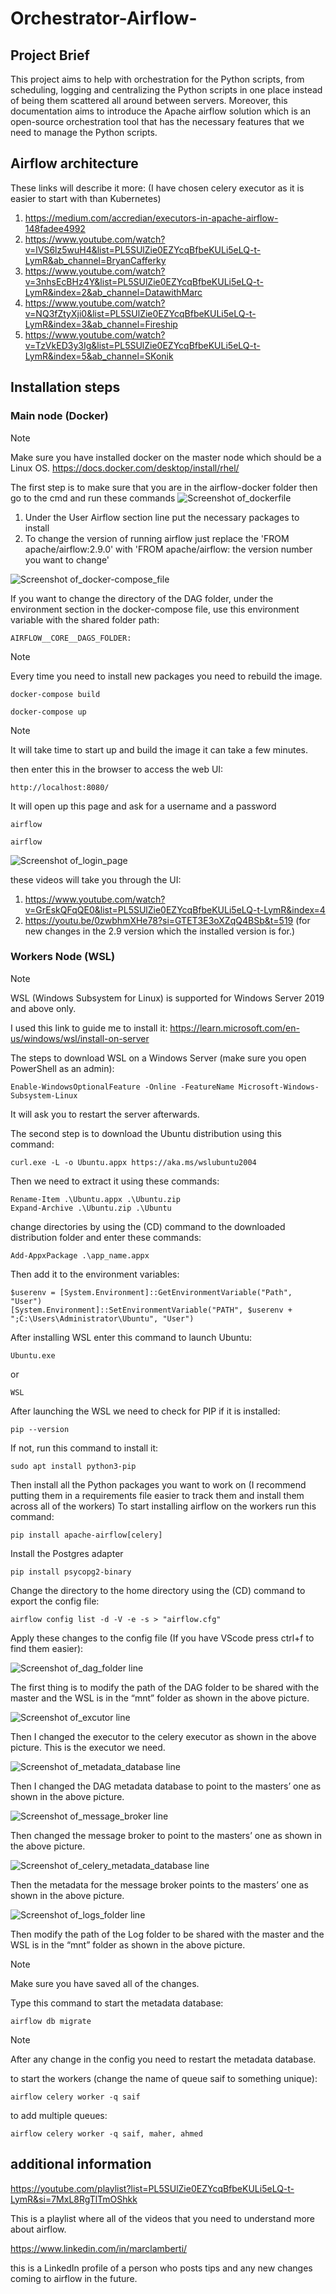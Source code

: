 # Orchestrator-Airflow-
## Project Brief 
This project aims to help with orchestration for the Python scripts, from scheduling, logging and centralizing the Python scripts in one place instead of being them scattered all around between servers. Moreover, this documentation aims to introduce the Apache airflow solution which is an open-source orchestration tool that has the necessary features that we need to manage the Python scripts.
## Airflow architecture 
These links will describe it more: (I have chosen celery executor as it is easier to start with than Kubernetes)
1. https://medium.com/accredian/executors-in-apache-airflow-148fadee4992
2. https://www.youtube.com/watch?v=lVS6lz5wuH4&list=PL5SUlZie0EZYcqBfbeKULi5eLQ-t-LymR&ab_channel=BryanCafferky
3. https://www.youtube.com/watch?v=3nhsEcBHz4Y&list=PL5SUlZie0EZYcqBfbeKULi5eLQ-t-LymR&index=2&ab_channel=DatawithMarc
4. https://www.youtube.com/watch?v=NQ3fZtyXji0&list=PL5SUlZie0EZYcqBfbeKULi5eLQ-t-LymR&index=3&ab_channel=Fireship
5. https://www.youtube.com/watch?v=TzVkED3y3Ig&list=PL5SUlZie0EZYcqBfbeKULi5eLQ-t-LymR&index=5&ab_channel=SKonik
## Installation steps
### Main node (Docker)
> [!NOTE]
> Make sure you have installed docker on the master node which should be a Linux OS. https://docs.docker.com/desktop/install/rhel/

The first step is to make sure that you are in the airflow-docker folder then go to the cmd and run these commands
![Screenshot of_dockerfile](images/docker_build.png)

1. Under the User Airflow section line put the necessary packages to install
2. To change the version of running airflow just replace the 'FROM apache/airflow:2.9.0' with 'FROM apache/airflow: the version number you want to change'

![Screenshot of_docker-compose_file](images/enviorment.PNG)

If you want to change the directory of the DAG folder, under the environment section in the docker-compose file, use this environment variable with the shared folder path:

```
AIRFLOW__CORE__DAGS_FOLDER:
```

> [!NOTE]
> Every time you need to install new packages you need to rebuild the image.

```
docker-compose build
```

```
docker-compose up
```
> [!NOTE]
> It will take time to start up and build the image it can take a few minutes.

then enter this in the browser to access the web UI:

```
http://localhost:8080/
```

It will open up this page and ask for a username and a password

```
airflow
```
```
airflow
```

![Screenshot of_login_page](images/login.PNG)

these videos will take you through the UI:
1. https://www.youtube.com/watch?v=GrEskQFqQE0&list=PL5SUlZie0EZYcqBfbeKULi5eLQ-t-LymR&index=4
2. https://youtu.be/0zwbhmXHe78?si=GTET3E3oXZqQ4BSb&t=519 (for new changes in the 2.9 version which the installed version is for.)

### Workers Node (WSL)

> [!NOTE]
> WSL (Windows Subsystem for Linux) is supported for Windows Server 2019 and above only.

I used this link to guide me to install it: https://learn.microsoft.com/en-us/windows/wsl/install-on-server

The steps to download WSL on a Windows Server (make sure you open PowerShell as an admin):

```
Enable-WindowsOptionalFeature -Online -FeatureName Microsoft-Windows-Subsystem-Linux
```
It will ask you to restart the server afterwards.

The second step is to download the Ubuntu distribution using this command:
```
curl.exe -L -o Ubuntu.appx https://aka.ms/wslubuntu2004
```
Then we need to extract it using these commands:
```
Rename-Item .\Ubuntu.appx .\Ubuntu.zip
Expand-Archive .\Ubuntu.zip .\Ubuntu
```
change directories by using the (CD) command to the downloaded distribution folder and enter these commands:
```
Add-AppxPackage .\app_name.appx
```
Then add it to the environment variables:
```
$userenv = [System.Environment]::GetEnvironmentVariable("Path", "User")
[System.Environment]::SetEnvironmentVariable("PATH", $userenv + ";C:\Users\Administrator\Ubuntu", "User")
```

After installing WSL enter this command to launch Ubuntu:
```
Ubuntu.exe
```
or
```
WSL
```
After launching the WSL we need to check for PIP if it is installed:
```
pip --version
```
If not, run this command to install it:
```
sudo apt install python3-pip
```

Then install all the Python packages you want to work on (I recommend putting them in a requirements file easier to track them and install them across all of the workers)
To start installing airflow on the workers run this command: 
```
pip install apache-airflow[celery]
```

Install the Postgres adapter
```
pip install psycopg2-binary
```

Change the directory to the home directory using the (CD) command to export the config file:
```
airflow config list -d -V -e -s > "airflow.cfg"
```

Apply these changes to the config file (If you have VScode press ctrl+f to find them easier):

![Screenshot of_dag_folder line](images/airflow_dags_folder.png)

The first thing is to modify the path of the DAG folder to be shared with the master and the WSL is in the “mnt” folder as shown in the above picture. 

![Screenshot of_excutor line](images/airflow_executor.png)

Then I changed the executor to the celery executor as shown in the above picture. This is the executor we need. 

![Screenshot of_metadata_database line](images/airflow_metadata_database.png)

Then I changed the DAG metadata database to point to the masters’ one as shown in the above picture.

![Screenshot of_message_broker line](images/airflow_message_broker.png)

Then changed the message broker to point to the masters’ one as shown in the above picture.

![Screenshot of_celery_metadata_database line](images/airflow_celery_metadata_database.png)

Then the metadata for the message broker points to the masters’ one as shown in the above picture.

![Screenshot of_logs_folder line](images/airflow_logs_folder.png)

Then modify the path of the Log folder to be shared with the master and the WSL is in the “mnt” folder as shown in the above picture. 

> [!NOTE]
> Make sure you have saved all of the changes.

Type this command to start the metadata database:
```
airflow db migrate
```

> [!NOTE]
> After any change in the config you need to restart the metadata database.

to start the workers (change the name of queue saif to something unique):
```
airflow celery worker -q saif
```
to add multiple queues:
```
airflow celery worker -q saif, maher, ahmed
```

## additional information

https://youtube.com/playlist?list=PL5SUlZie0EZYcqBfbeKULi5eLQ-t-LymR&si=7MxL8RgTlTmOShkk

This is a playlist where all of the videos that you need to understand more about airflow.

https://www.linkedin.com/in/marclamberti/

this is a LinkedIn profile of a person who posts tips and any new changes coming to airflow in the future.

